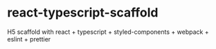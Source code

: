 # react-typescript-scaffold
H5 scaffold with react + typescript + styled-components + webpack + eslint + prettier
